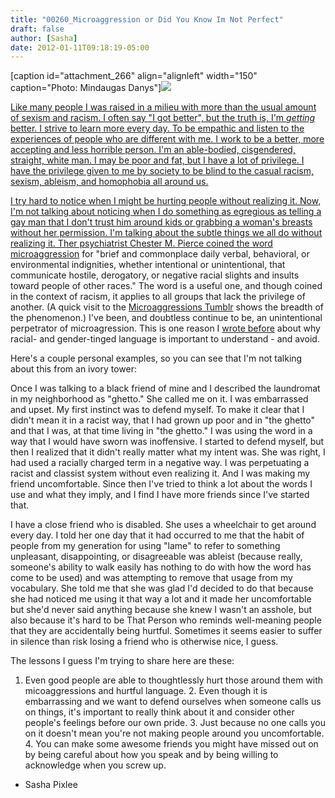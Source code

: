 ```yaml
---
title: "00260_Microaggression or Did You Know Im Not Perfect"
draft: false
author: [Sasha]
date: 2012-01-11T09:18:19-05:00
---
```


[caption id="attachment_266" align="alignleft" width="150" caption="Photo: Mindaugas Danys"]<a href="http://www.flickr.com/photos/mindaugasdanys/3766009204/in/photostream/">![](http://www.morethanmen.org/wp-content/uploads/2012/01/3766009204_8721a00dde_m1-150x150.jpg)

Like many people I was raised in a milieu with more than the usual amount of sexism and racism. I often say "I got better", but the truth is, I'm _getting_ better. I strive to learn more every day. To be empathic and listen to the experiences of people who are different with me. I work to be a better, more accepting and less horrible person. I'm an able-bodied, cisgendered, straight, white man. I may be poor and fat, but I have a lot of privilege. I have the privilege given to me by society to be blind to the casual racism, sexism, ableism, and homophobia all around us.

I try hard to notice when I might be hurting people without realizing it. Now, I'm not talking about noticing when I do something as egregious as telling a gay man that I don't trust him around kids or grabbing a woman's breasts without her permission. I'm talking about the subtle things we all do without realizing it. Ther psychiatrist Chester M. Pierce coined the word [microaggression](http://en.wikipedia.org/wiki/Microaggression) for "brief and commonplace daily verbal, behavioral, or environmental indignities, whether intentional or unintentional, that communicate hostile, derogatory, or negative racial slights and insults toward people of other races." The word is a useful one, and though coined in the context of racism, it applies to all groups that lack the privilege of another. (A quick visit to the [Microaggressions Tumblr](http://microaggressions.com/) shows the breadth of the phenomenon.) I've been, and doubtless continue to be, an unintentional perpetrator of microagression. This is one reason I [wrote before](http://www.morethanmen.org/2012/01/05/not-a-misogynist-maybe-just-sexist/) about why racial- and gender-tinged language is important to understand - and avoid.

Here's a couple personal examples, so you can see that I'm not talking about this from an ivory tower:

Once I was talking to a black friend of mine and I described the laundromat in my neighborhood as "ghetto." She called me on it. I was embarrassed and upset. My first instinct was to defend myself. To make it clear that I didn't mean it in a racist way, that I had grown up poor and in "the ghetto" and that I was, at that time living in "the ghetto." I was using the word in a way that I would have sworn was inoffensive. I started to defend myself, but then I realized that it didn't really matter what my intent was. She was right, I had used a racially charged term in a negative way. I was perpetuating a racist and classist system without even realizing it. And I was making my friend uncomfortable. Since then I've tried to think a lot about the words I use and what they imply, and I find I have more friends since I've started that.

I have a close friend who is disabled. She uses a wheelchair to get around every day. I told her one day that it had occurred to me that the habit of people from my generation for using "lame" to refer to something unpleasant, disappointing, or disagreeable was ableist (because really, someone's ability to walk easily has nothing to do with how the word has come to be used) and was attempting to remove that usage from my vocabulary. She told me that she was glad I'd decided to do that because she had noticed me using it that way a lot and it made her uncomfortable but she'd never said anything because she knew I wasn't an asshole, but also because it's hard to be That Person who reminds well-meaning people that they are accidentally being hurtful. Sometimes it seems easier to suffer in silence than risk losing a friend who is otherwise nice, I guess.

The lessons I guess I'm trying to share here are these:

1. Even good people are able to thoughtlessly hurt those around them with micoaggressions and hurtful language.
	2. Even though it is embarrassing and we want to defend ourselves when someone calls us on things, it's important to really think about it and consider other people's feelings before our own pride.
	3. Just because no one calls you on it doesn't mean you're not making people around you uncomfortable.
	4. You can make some awesome friends you might have missed out on by being careful about how you speak and by being willing to acknowledge when you screw up.

- Sasha Pixlee